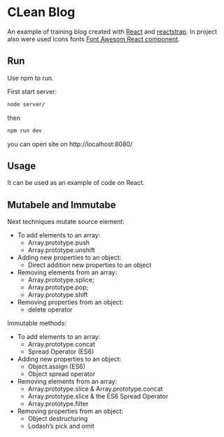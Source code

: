 # CLean Blog

An example of training blog created with [React](https://reactjs.org/) and [reactstrap](http://reactstrap.github.io/). In project also were used icons fonts [Font Awesom React component](https://fontawesome.com/how-to-use/on-the-web/using-with/react).

## Run

Use npm to run.

First start server:

```bash
node server/
```
then 

```bash
npm run dev
```
you can open site on http://localhost:8080/

## Usage

It can be used as an example of code on React.

## Mutabele and Immutabe
Next techniques  mutate source element: 
* To add elements to an array:
  * Array.prototype.push
  * Array.prototype.unshift
* Adding new properties to an object:
  * Direct addition new properties to an object
* Removing elements from an array:
  * Array.prototype.splice;
  * Array.prototype.pop;
  * Array.prototype.shift
* Removing properties from an object:
  * delete operator
 

Immutable methods: 
* To add elements to an array:
  * Array.prototype.concat
  * Spread Operator (ES6)
* Adding new properties to an object:
  * Object.assign (ES6)
  * Object spread operator
* Removing elements from an array:
  * Array.prototype.slice & Array.prototype.concat
  * Array.prototype.slice & the ES6 Spread Operator
  * Array.prototype.filter
* Removing properties from an object:
  * Object destructuring 
  * Lodash’s pick and omit


